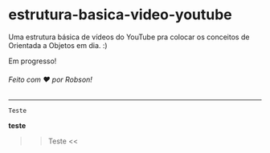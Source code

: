 # estrutura-basica-video-youtube
Uma estrutura básica de vídeos do YouTube pra colocar os conceitos de Orientada a Objetos em dia. :)

Em progresso!

<h6>Feito com ♥ por Robson!</h6>

----

```
Teste
```

**teste**

>> Teste <<
